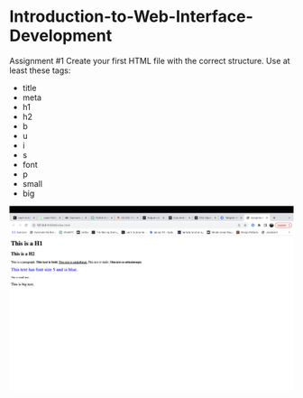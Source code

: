 # Introduction-to-Web-Interface-Development
Assignment #1
Create your first HTML file with the correct structure. Use at least these tags:

* title
* meta
* h1
* h2
* b
* u
* i
* s
* font
* p
* small
* big

![Assigment-1](https://github.com/murateshimov/Introduction-to-Web-Interface-Development/blob/master/Assigment-1/img/assigment-1.png)


